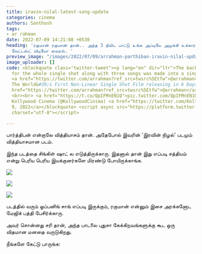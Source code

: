 ```yaml
---
title: iravin-nilal-latest-song-update
categories: cinema
authors: Santhosh
tags:
- ar rahman
date: 2022-07-09 14:21:08 +0530
heading: 'ரகுமான் ரகுமான் தான்.. அந்த 3 நிமிட பாட்டு உங்க அப்டியே அமுக்கி உக்கார வைக்கும்..
  லேட்டஸ்ட் வீடியோ வைரல். '
preview_image: "/images/2022/07/09/arrahman-parthiban-iravin-nilal-update-jpg.jpeg"
image_uploader: []
code: <blockquote class="twitter-tweet"><p lang="en" dir="ltr">The background score
  for the whole single shot along with three songs was made into a single track by
  <a href="https://twitter.com/arrahman?ref_src=twsrc%5Etfw">@arrahman</a> in <a href="https://twitter.com/hashtag/IravinNizhal?src=hash&amp;ref_src=twsrc%5Etfw">#IravinNizhal</a>,
  The World&#39;s First Non-Linear Single Shot Film releasing in 6 Days<a href="https://twitter.com/hashtag/IravinNizhalFromJuly15?src=hash&amp;ref_src=twsrc%5Etfw">#IravinNizhalFromJuly15</a><a
  href="https://twitter.com/arrahman?ref_src=twsrc%5Etfw">@arrahman</a> <a href="https://twitter.com/rparthiepan?ref_src=twsrc%5Etfw">@rparthiepan</a>
  <br><br> <a href="https://t.co/QpIFMnEN1Q">pic.twitter.com/QpIFMnEN1Q</a></p>&mdash;
  Kollywood Cinema (@KollywoodCinima) <a href="https://twitter.com/KollywoodCinima/status/1545670905312976896?ref_src=twsrc%5Etfw">July
  9, 2022</a></blockquote> <script async src="https://platform.twitter.com/widgets.js"
  charset="utf-8"></script>

---
```

பார்த்திபன் என்றாலே வித்தியாசம் தான். அதேபோல் இவரின் 'இரவின் நிழல்' படமும் வித்தியாசமான படம்.

இந்த படத்தை சிங்கிள் ஷாட் ல எடுத்திருக்காரு. இதனால் தான் இது எப்படி சத்தியம் என்று பெரிய பெரிய இயக்குனர்களே மிரண்டு போயிருக்காங்க.

![](/images/2022/07/09/iravin-nilal-release-3-jpg.jpeg)

![](/images/2022/07/09/iravin-nilal-release-1-jpg.jpeg)

![](/images/2022/07/09/iravin-nilal-release-2-jpg.jpeg)

படத்தில் வரும் ஓப்பனிங் சாங் எப்படி இருக்கும், ரகுமான் என்னும் இசை அரக்கனோட மேஜிக் பத்தி பேசிர்க்காரு.

அவர் சொன்னது சரி தான், அந்த பாடலை புதுசா கேக்கிறவங்களுக்கு கூட ஒரு விதமான மனதை வருடுகிறது.

நீங்களே கேட்டு பாருங்க:
